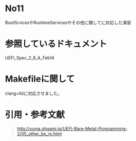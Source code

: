 # No11  
BootSrvicesやRuntimeServicesやその他に関してに対応した演習  

# 参照しているドキュメント  
UEFI_Spec_2_8_A_Feb14

# Makefileに関して  
clang+lldに対応させました。  

# 引用・参考文献  
>http://yuma.ohgami.jp/UEFI-Bare-Metal-Programming-2/05_other_bs_rs.html
